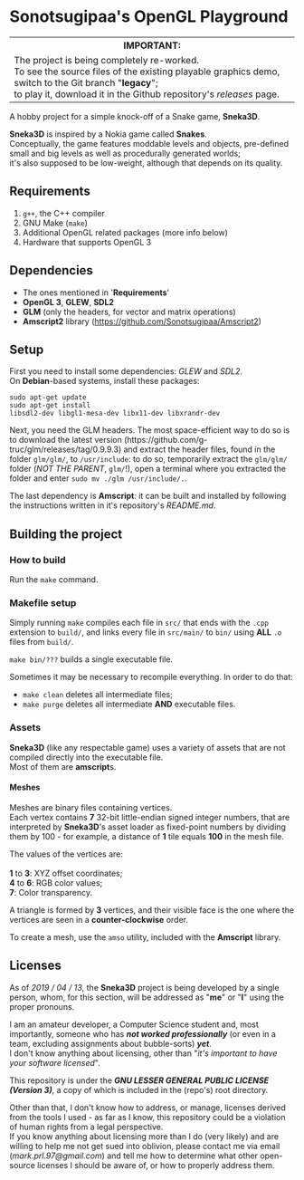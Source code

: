 # Sonotsugipaa's OpenGL Playground

<p> <table>
	<tr> <th> <strong>IMPORTANT</strong>: </th> </tr>
	<tr> <td>
		The project is being completely re-worked. <br/>
		To see the source files of the existing playable graphics demo,
		switch to the Git branch "<b>legacy</b>"; <br/>
		to play it, download it in the Github repository's <i>releases</i> page.
	</td> </tr>
</table> </p> <p>
A hobby project for a simple knock-off of a Snake game,
<strong>Sneka3D</strong>.
</p> <p>
<strong>Sneka3D</strong> is inspired by a Nokia game called
<strong>Snakes</strong>.<br>
Conceptually, the game features moddable levels and objects, pre-defined small
and big levels as well as procedurally generated worlds;<br>
it's also supposed
to be low-weight, although that depends on its quality.
</p>


## Requirements

1. <code>g++</code>, the C++ compiler
2. GNU Make (<code>make</code>)
3. Additional OpenGL related packages (more info below)
4. Hardware that supports OpenGL 3


## Dependencies

- The ones mentioned in '<b>Requirements</b>'
- <b>OpenGL 3</b>, <b>GLEW</b>, <b>SDL2</b>
- <b>GLM</b> (only the headers, for vector and matrix operations)
- <b>Amscript2</b> library (https://github.com/Sonotsugipaa/Amscript2)


## Setup

<p>
First you need to install some dependencies: <i>GLEW</i> and
<i>SDL2</i>.
<br>
On <b>Debian</b>-based systems, install these packages:<br>

<code>sudo apt-get update</code><br>
<code>sudo apt-get install libsdl2-dev libgl1-mesa-dev libx11-dev libxrandr-dev</code><br>


</p> <p>
Next, you need the GLM headers. The most space-efficient way to do so is to
download the latest version (https://github.com/g-truc/glm/releases/tag/0.9.9.3)
and extract the header files, found in the folder <code>glm/glm/</code>, to
<code>/usr/include</code>: to do so, temporarily extract the
<code>glm/glm/</code> folder (<i>NOT THE PARENT</i>, <code>glm/</code>!), open
a terminal where you extracted the folder and enter
<code>sudo mv ./glm /usr/include/.</code>.
</p> <p>
The last dependency is <b>Amscript</b>: it can be built and installed
by following the instructions written in it's repository's <i>README.md</i>.
</p>


## Building the project

### How to build

Run the <code>make</code> command.

### Makefile setup
<p>
Simply running <code>make</code> compiles each file in <code>src/</code>
that ends with the <code>.cpp</code> extension to <code>build/</code>,
and links every file in <code>src/main/</code> to <code>bin/</code> using
<b>ALL</b> <code>.o</code> files from <code>build/</code>.
</p> <p>
<code>make bin/???</code> builds a single executable file.
</p>

Sometimes it may be necessary to recompile everything. In order to do that:

- <code>make clean</code> deletes all intermediate files;
- <code>make purge</code> deletes all intermediate <b>AND</b> executable files.

### Assets

<strong>Sneka3D</strong> (like any respectable game) uses a variety of assets
that are not compiled directly into the executable file.<br>
Most of them are <b>amscript</b>s.

#### Meshes

<p>
Meshes are binary files containing vertices.<br>
Each vertex contains <b>7</b> 32-bit little-endian signed integer numbers,
that are interpreted by <strong>Sneka3D</strong>'s asset loader as fixed-point
numbers by dividing them by 100 - for example, a distance of <b>1</b> tile
equals <b>100</b> in the mesh file.
</p> <p>
The values of the vertices are:<br><br>
<b>1</b> to <b>3</b>: XYZ offset coordinates;<br>
<b>4</b> to <b>6</b>: RGB color values;<br>
<b>7</b>: Color transparency.
</p> <p>
A triangle is formed by <b>3</b> vertices, and their visible face is the one
where the vertices are seen in a <b>counter-clockwise</b> order.
</p> <p>
To create a mesh, use the <code>amso</code> utility, included with the
<b>Amscript</b> library.
</p>


## Licenses

<p>
As of <i>2019 / 04 / 13</i>, the <strong>Sneka3D</strong> project is being
developed by a single person, whom, for this section, will be addressed as
"<b>me</b>" or "<b>I</b>" using the proper pronouns.<br>
</p> <p>
I am an amateur developer, a Computer Science student and, most importantly,
someone who has <b><i>not worked professionally</i></b> (or even in a team,
excluding assignments about bubble-sorts) <b><i>yet</i></b>.<br>
I don't know anything about licensing, other than "<i>it's important to have your
software licensed</i>".
</p> <p>
This repository is under the
<i><b>GNU LESSER GENERAL PUBLIC LICENSE (Version 3)</b></i>, a copy of which
is included in the (repo's) root directory.<br>
</p> <p>
Other than that, I don't know how to address, or manage, licenses derived from
the tools I used - as far as I know, this repository could be a violation of
human rights from a legal perspective.<br>
If you know anything about licensing more than I do (very likely) and are
willing to help me not get sued into oblivion, please contact me via email
(<i>mark.prl.97@gmail.com</i>) and tell me how to determine what other
open-source licenses I should be aware of, or how to properly address them.
</p>
